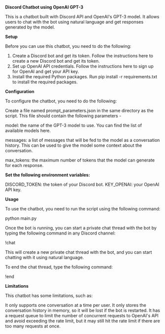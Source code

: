 **Discord Chatbot using OpenAI GPT-3**

This is a chatbot built with Discord API and OpenAI's GPT-3 model. It allows users to chat with the bot using natural language and get responses generated by the model.

**Setup**

Before you can use this chatbot, you need to do the following:

1. Create a Discord bot and get its token. Follow the instructions here to create a new Discord bot and get its token.
2. Set up OpenAI API credentials. Follow the instructions here to sign up for OpenAI and get your API key.
3. Install the required Python packages. Run pip install -r requirements.txt to install the required packages.

**Configuration**

To configure the chatbot, you need to do the following:

Create a file named prompt_parameters.json in the same directory as the script. This file should contain the following parameters -

model: the name of the GPT-3 model to use. You can find the list of available models here.

messages: a list of messages that will be fed to the model as a conversation history. This can be used to give the model some context about the conversation.

max_tokens: the maximum number of tokens that the model can generate for each response.

**Set the following environment variables:**

DISCORD_TOKEN: the token of your Discord bot.
KEY_OPENAI: your OpenAI API key.

**Usage**

To use the chatbot, you need to run the script using the following command:

python main.py

Once the bot is running, you can start a private chat thread with the bot by typing the following command in any Discord channel:

!chat

This will create a new private chat thread with the bot, and you can start chatting with it using natural language.

To end the chat thread, type the following command:

!end

**Limitations**

This chatbot has some limitations, such as:

It only supports one conversation at a time per user.
It only stores the conversation history in memory, so it will be lost if the bot is restarted.
It has a request queue to limit the number of concurrent requests to OpenAI's API and avoid exceeding the rate limit, but it may still hit the rate limit if there are too many requests at once.